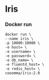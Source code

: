 # Iris


### Docker run

```
docker run \
--name iris \
-p 10000:10000 \
-e host= \
-e username= \
-e password= \
-e db_name= \
-e fluentd_host= \
-e redis_host= \
cooomma/iris:2.0
```